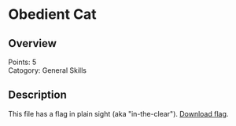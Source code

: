 # Obedient Cat


## Overview
Points: 5  
Catogory: General Skills

## Description

This file has a flag in plain sight (aka "in-the-clear"). [Download flag](flag).
